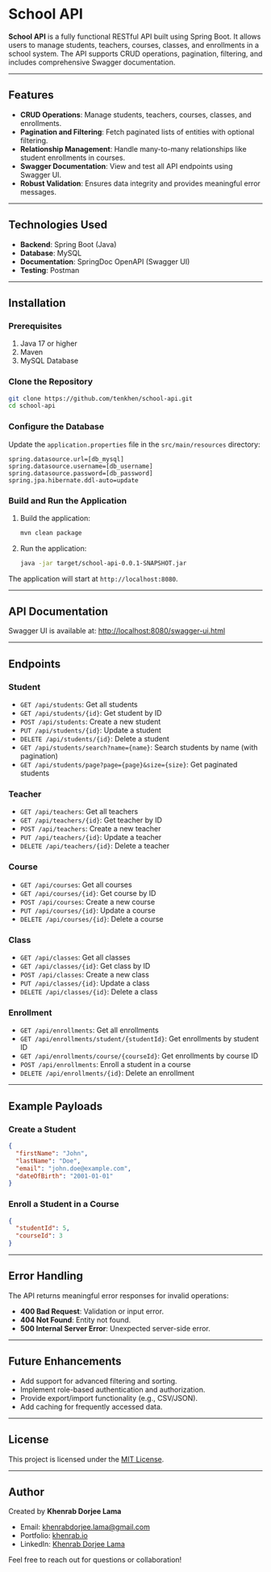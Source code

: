 # School API

**School API** is a fully functional RESTful API built using Spring Boot. It allows users to manage students, teachers, courses, classes, and enrollments in a school system. The API supports CRUD operations, pagination, filtering, and includes comprehensive Swagger documentation.

---

## Features

- **CRUD Operations**: Manage students, teachers, courses, classes, and enrollments.
- **Pagination and Filtering**: Fetch paginated lists of entities with optional filtering.
- **Relationship Management**: Handle many-to-many relationships like student enrollments in courses.
- **Swagger Documentation**: View and test all API endpoints using Swagger UI.
- **Robust Validation**: Ensures data integrity and provides meaningful error messages.

---

## Technologies Used

- **Backend**: Spring Boot (Java)
- **Database**: MySQL
- **Documentation**: SpringDoc OpenAPI (Swagger UI)
- **Testing**: Postman

---

## Installation

### Prerequisites

1. Java 17 or higher
2. Maven
3. MySQL Database

### Clone the Repository

```bash
git clone https://github.com/tenkhen/school-api.git
cd school-api
```

### Configure the Database

Update the `application.properties` file in the `src/main/resources` directory:

```properties
spring.datasource.url=[db_mysql]
spring.datasource.username=[db_username]
spring.datasource.password=[db_password]
spring.jpa.hibernate.ddl-auto=update
```

### Build and Run the Application

1. Build the application:
   ```bash
   mvn clean package
   ```
2. Run the application:
   ```bash
   java -jar target/school-api-0.0.1-SNAPSHOT.jar
   ```

The application will start at `http://localhost:8080`.

---

## API Documentation

Swagger UI is available at: [http://localhost:8080/swagger-ui.html](http://localhost:8080/swagger-ui.html)

---

## Endpoints

### **Student**

- `GET /api/students`: Get all students
- `GET /api/students/{id}`: Get student by ID
- `POST /api/students`: Create a new student
- `PUT /api/students/{id}`: Update a student
- `DELETE /api/students/{id}`: Delete a student
- `GET /api/students/search?name={name}`: Search students by name (with pagination)
- `GET /api/students/page?page={page}&size={size}`: Get paginated students

### **Teacher**

- `GET /api/teachers`: Get all teachers
- `GET /api/teachers/{id}`: Get teacher by ID
- `POST /api/teachers`: Create a new teacher
- `PUT /api/teachers/{id}`: Update a teacher
- `DELETE /api/teachers/{id}`: Delete a teacher

### **Course**

- `GET /api/courses`: Get all courses
- `GET /api/courses/{id}`: Get course by ID
- `POST /api/courses`: Create a new course
- `PUT /api/courses/{id}`: Update a course
- `DELETE /api/courses/{id}`: Delete a course

### **Class**

- `GET /api/classes`: Get all classes
- `GET /api/classes/{id}`: Get class by ID
- `POST /api/classes`: Create a new class
- `PUT /api/classes/{id}`: Update a class
- `DELETE /api/classes/{id}`: Delete a class

### **Enrollment**

- `GET /api/enrollments`: Get all enrollments
- `GET /api/enrollments/student/{studentId}`: Get enrollments by student ID
- `GET /api/enrollments/course/{courseId}`: Get enrollments by course ID
- `POST /api/enrollments`: Enroll a student in a course
- `DELETE /api/enrollments/{id}`: Delete an enrollment

---

## Example Payloads

### **Create a Student**

```json
{
  "firstName": "John",
  "lastName": "Doe",
  "email": "john.doe@example.com",
  "dateOfBirth": "2001-01-01"
}
```

### **Enroll a Student in a Course**

```json
{
  "studentId": 5,
  "courseId": 3
}
```

---

## Error Handling

The API returns meaningful error responses for invalid operations:

- **400 Bad Request**: Validation or input error.
- **404 Not Found**: Entity not found.
- **500 Internal Server Error**: Unexpected server-side error.

---

## Future Enhancements

- Add support for advanced filtering and sorting.
- Implement role-based authentication and authorization.
- Provide export/import functionality (e.g., CSV/JSON).
- Add caching for frequently accessed data.

---

## License

This project is licensed under the [MIT License](LICENSE).

---

## Author

Created by **Khenrab Dorjee Lama**

- Email: [khenrabdorjee.lama@gmail.com](mailto:khenrabdorjee.lama@gmail.com)
- Portfolio: [khenrab.io](https://khenrab.io)
- LinkedIn: [Khenrab Dorjee Lama](https://www.linkedin.com/in/khenrab-dorjee-lama-5a212b162)

Feel free to reach out for questions or collaboration!
